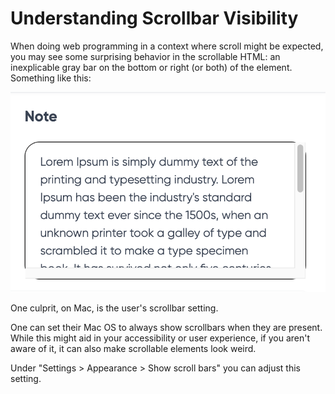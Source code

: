 # Understanding Scrollbar Visibility

When doing web programming in a context where scroll might be expected, you may
see some surprising behavior in the scrollable HTML: an inexplicable gray bar
on the bottom or right (or both) of the element. Something like this:

![scollbar-always](../images/scrollbar-always.png)

One culprit, on Mac, is the user's scrollbar setting.

One can set their Mac OS to always show scrollbars when they are present. While
this might aid in your accessibility or user experience, if you aren't aware of
it, it can also make scrollable elements look weird.

Under "Settings > Appearance > Show scroll bars" you can adjust this setting.
